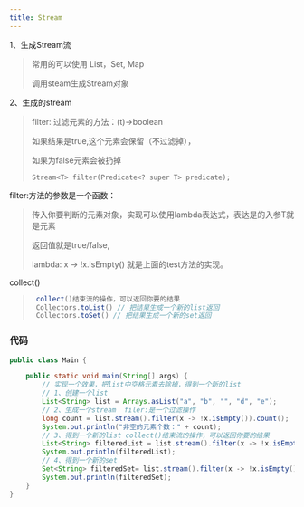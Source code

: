 ```yaml
---
title: Stream
---
```



1、生成Stream流

> 常用的可以使用 List，Set, Map
>
> 调用steam生成Stream对象


2、生成的stream

>filter: 过滤元素的方法：(t)->boolean
>
>如果结果是true,这个元素会保留（不过滤掉），
>
>如果为false元素会被扔掉
>
>``` 
>Stream<T> filter(Predicate<? super T> predicate);
>``` 

filter:方法的参数是一个函数：


> 传入你要判断的元素对象，实现可以使用lambda表达式，表达是的入参T就是元素
>
> 返回值就是true/false,
>
> lambda: x -> !x.isEmpty()   就是上面的test方法的实现。

collect()

> ``` java
>  collect()结束流的操作，可以返回你要的结果
>  Collectors.toList() // 把结果生成一个新的list返回
>  Collectors.toSet() // 把结果生成一个新的set返回
> ``` 





### 代码

``` java
public class Main {

    public static void main(String[] args) {
        // 实现一个效果，把list中空格元素去除掉，得到一个新的list
        // 1、创建一个list
        List<String> list = Arrays.asList("a", "b", "", "d", "e");
        // 2、生成一个stream  filer:是一个过滤操作
        long count = list.stream().filter(x -> !x.isEmpty()).count();
        System.out.println("非空的元素个数：" + count);
        // 3、得到一个新的list collect()结束流的操作，可以返回你要的结果
        List<String> filteredList = list.stream().filter(x -> !x.isEmpty()).collect(Collectors.toList());
        System.out.println(filteredList);
        // 4、得到一个新的set
        Set<String> filteredSet= list.stream().filter(x -> !x.isEmpty()).collect(Collectors.toSet());
        System.out.println(filteredSet);
    }
}
``` 



